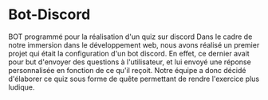 # Bot-Discord
BOT programmé pour la réalisation d'un quiz sur discord 
Dans le cadre de notre immersion dans le développement web, nous avons réalisé un premier projet qui était la configuration d'un bot discord.
En effet, ce dernier avait pour but d'envoyer des questions à l'utilisateur, et lui envoyé une réponse personnalisée en fonction de ce qu'il reçoit. 
Notre équipe a donc décidé d'élaborer ce quiz sous forme de quête permettant de rendre l'exercice plus ludique. 
